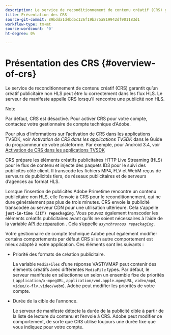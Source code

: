 ```yaml
---
description: Le service de reconditionnement de contenu créatif (CRS) garantit qu’un créatif publicitaire non HLS peut être lu correctement dans les flux HLS. Le serveur de manifeste appelle CRS lorsqu’il rencontre une publicité non HLS.
title: Présentation des CRS
source-git-commit: 89bdda1d4bd5c126f19ba75a819942df901183d1
workflow-type: tm+mt
source-wordcount: '0'
ht-degree: 0%

---
```



# Présentation des CRS {#overview-of-crs}

Le service de reconditionnement de contenu créatif (CRS) garantit qu’un créatif publicitaire non HLS peut être lu correctement dans les flux HLS. Le serveur de manifeste appelle CRS lorsqu’il rencontre une publicité non HLS.

>[!NOTE]
>
>Par défaut, CRS est désactivé. Pour activer CRS pour votre compte, contactez votre gestionnaire de compte technique d’Adobe.
>
>Pour plus d’informations sur l’activation de CRS dans les applications TVSDK, voir *Activation de CRS dans les applications TVSDK* dans le Guide du programmeur de votre plateforme. Par exemple, pour Android 3.4, voir [Activation de CRS dans les applications TVSDK](../../programming/tvsdk-3x-android-prog/android-3x-advertising/ad-insertion/ad-transcoding/android-3x-ad-transcoding.md)

CRS prépare les éléments créatifs publicitaires HTTP Live Streaming (HLS) pour le flux de contenu et injecte des paquets ID3 pour le suivi des publicités côté client. Il transcode les fichiers MP4, FLV et WebM reçus de serveurs de publicités tiers, de réseaux publicitaires et de serveurs d’agences au format HLS.

Lorsque l’insertion de publicités Adobe Primetime rencontre un contenu publicitaire non HLS, elle l’envoie à CRS pour le reconditionnement, qui ne dure généralement pas plus de trois minutes. CRS envoie la publicité transcodée au serveur CDN pour une utilisation ultérieure. Cela s’appelle **`just-in-time (JIT) repackaging`**. Vous pouvez également transcoder les éléments créatifs publicitaires avant qu’ils ne soient nécessaires à l’aide de la variable  [API de réparation](../../primetime-ad-insertion/~old-creative-repackaging-service/api-repackage.md) . Cela s’appelle *`asynchronous repackaging`*.

Votre gestionnaire de compte technique Adobe peut également modifier certains comportements par défaut CRS si un autre comportement est mieux adapté à votre application. Ces éléments sont les suivants :

* Priorité des formats de création publicitaire.

  La variable `MediaFiles` d’une réponse VAST/VMAP peut contenir des éléments créatifs avec différentes `MediaFile` types. Par défaut, le serveur manifeste en sélectionne un selon un ensemble fixe de priorités ( `application/x-mpegURL`, `application/vnd.apple.mpegURL`, `video/mp4`, `video/x-flv,video/webm`). Adobe peut modifier les priorités de votre compte.
* Durée de la cible de l’annonce.

  Le serveur de manifeste détecte la durée de la publicité cible à partir de la liste de lecture du contenu et l’envoie à CRS. Adobe peut modifier ce comportement, de sorte que CRS utilise toujours une durée fixe que vous indiquez pour votre compte.
